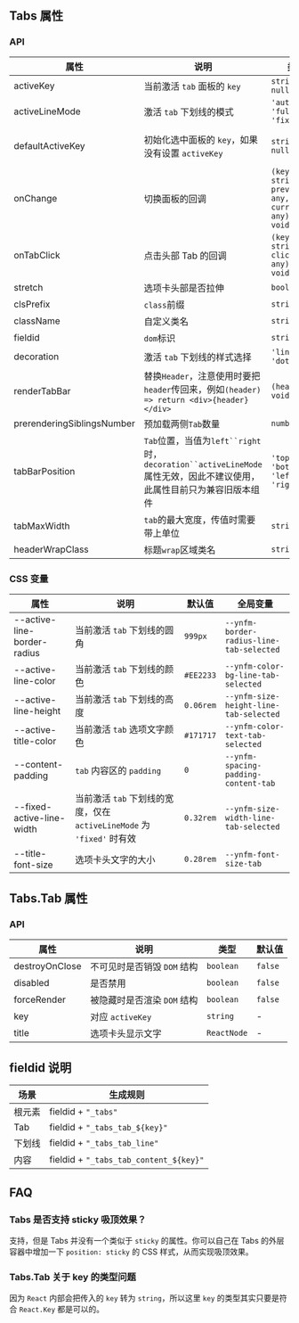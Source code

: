 ## Tabs 属性

### API

| 属性 | 说明 | 类型 | 默认值 |
| --- | --- | --- | --- |
| activeKey | 当前激活 `tab` 面板的 `key` | `string \| null` | - |
| activeLineMode | 激活 `tab` 下划线的模式 | `'auto' \| 'full' \| 'fixed'` | `'fixed'` |
| defaultActiveKey | 初始化选中面板的 `key`，如果没有设置 `activeKey` | `string \| null` | 第一个面板的 `key` |
| onChange | 切换面板的回调 | `(key: string, prevTab: any, currentTab: any) => void` | - |
| onTabClick | 点击头部 Tab 的回调 | `(key: string, clickTab: any) => void` | - |
| stretch | 选项卡头部是否拉伸 | `boolean` | `false` |
| clsPrefix | `class`前缀 | `string` | `mui` |
| className | 自定义类名 | `string` | - |
| fieldid | `dom`标识 | `string` | - |
| decoration | 激活 `tab` 下划线的样式选择 | `'line' \| 'dotLine'` | `'line'` |
| renderTabBar | 替换`Header`，注意使用时要把`header`传回来，例如`(header) => return <div>{header}</div>` | `(header) => void` | `-` |
| prerenderingSiblingsNumber | 预加载两侧`Tab`数量 | `number` | `1` |
| tabBarPosition | `Tab`位置，当值为`left``right`时，`decoration``activeLineMode`属性无效，因此不建议使用，此属性目前只为兼容旧版本组件 | `'top' \| 'bottom' \| 'left' \| 'right'` | `'top'` |
| tabMaxWidth | `tab`的最大宽度，传值时需要带上单位 | `string` | `unset` |
| headerWrapClass | 标题`wrap`区域类名 | `string` | - |

### CSS 变量

| 属性 | 说明 | 默认值 | 全局变量 |
| --- | --- | --- | --- |
| --active-line-border-radius | 当前激活 `tab` 下划线的圆角 | `999px` | `--ynfm-border-radius-line-tab-selected` |
| --active-line-color | 当前激活 `tab` 下划线的颜色 | `#EE2233` | `--ynfm-color-bg-line-tab-selected` |
| --active-line-height | 当前激活 `tab` 下划线的高度 | `0.06rem` | `--ynfm-size-height-line-tab-selected` |
| --active-title-color | 当前激活 `tab` 选项文字颜色 | `#171717` | `--ynfm-color-text-tab-selected` |
| --content-padding | `tab` 内容区的 `padding` | `0` | `--ynfm-spacing-padding-content-tab` |
| --fixed-active-line-width | 当前激活 `tab` 下划线的宽度，仅在 `activeLineMode` 为 `'fixed'` 时有效 | `0.32rem` | `--ynfm-size-width-line-tab-selected` |
| --title-font-size | 选项卡头文字的大小 | `0.28rem` | `--ynfm-font-size-tab` |

## Tabs.Tab 属性

### API

| 属性           | 说明                        | 类型        | 默认值  |
| -------------- | --------------------------- | ----------- | ------- |
| destroyOnClose | 不可见时是否销毁 `DOM` 结构 | `boolean`   | `false` |
| disabled       | 是否禁用                    | `boolean`   | `false` |
| forceRender    | 被隐藏时是否渲染 `DOM` 结构 | `boolean`   | `false` |
| key            | 对应 `activeKey`            | `string`    | -       |
| title          | 选项卡头显示文字            | `ReactNode` | -       |

## fieldid 说明

| 场景             | 生成规则          |
| --------------- | ---------------- |
| 根元素           | fieldid + `"_tabs"`          |
| Tab             | fieldid + `"_tabs_tab_${key}"`  |
| 下划线           | fieldid + `"_tabs_tab_line"`  |
| 内容            | fieldid + `"_tabs_tab_content_${key}"`  |

## FAQ

### Tabs 是否支持 sticky 吸顶效果？

支持，但是 Tabs 并没有一个类似于 `sticky` 的属性。你可以自己在 Tabs 的外层容器中增加一下 `position: sticky` 的 CSS 样式，从而实现吸顶效果。

### Tabs.Tab 关于 key 的类型问题

因为 `React` 内部会把传入的 `key` 转为 `string`，所以这里 `key` 的类型其实只要是符合 `React.Key` 都是可以的。

